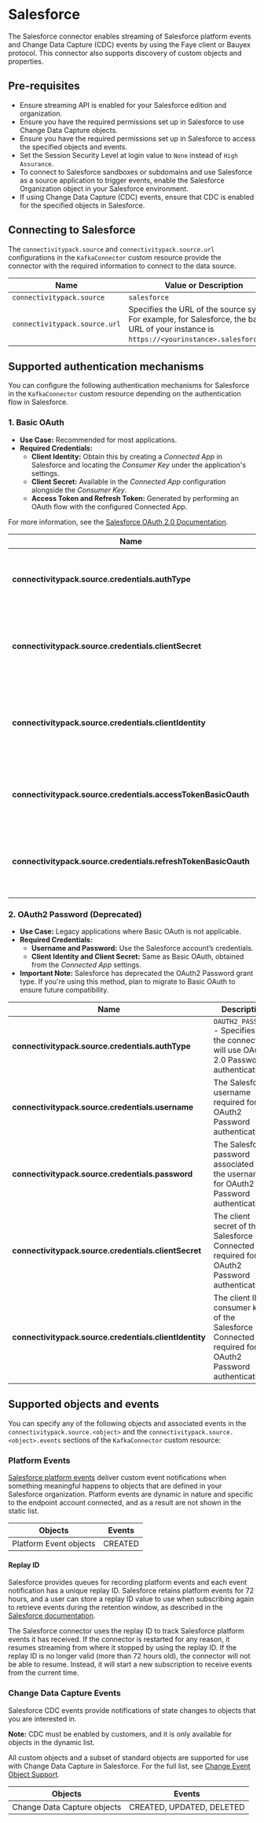 # Salesforce

The Salesforce connector enables streaming of Salesforce platform events and Change Data Capture (CDC) events by using the Faye client or Bauyex protocol. This connector also supports discovery of custom objects and properties.

## Pre-requisites

- Ensure streaming API is enabled for your Salesforce edition and organization.
- Ensure you have the required permissions set up in Salesforce to use Change Data Capture objects.
- Ensure you have the required permissions set up in Salesforce to access the specified objects and events.
- Set the Session Security Level at login value to `None` instead of `High Assurance`.
- To connect to Salesforce sandboxes or subdomains and use Salesforce as a source application to trigger events, enable the Salesforce Organization object in your Salesforce environment.
- If using Change Data Capture (CDC) events, ensure that CDC is enabled for the specified objects in Salesforce.

## Connecting to Salesforce

The `connectivitypack.source` and `connectivitypack.source.url` configurations in the `KafkaConnector` custom resource provide the connector with the required information to connect to the data source.

| **Name**                        | **Value or Description**                                                                                                        |
| ------------------------------- | ---------------------------------------------------------------------------------------------------------------------------- |
| `connectivitypack.source`  | `salesforce` |
| `connectivitypack.source.url` | Specifies the URL of the source system. For example, for Salesforce, the base URL of your instance is `https://<yourinstance>.salesforce.com`. |

## Supported authentication mechanisms

You can configure the following authentication mechanisms for Salesforce in the `KafkaConnector` custom resource depending on the authentication flow in Salesforce.

### 1. Basic OAuth

- **Use Case:** Recommended for most applications.
- **Required Credentials:**
  - **Client Identity:** Obtain this by creating a *Connected App* in Salesforce and locating the *Consumer Key* under the application's settings.
  - **Client Secret:** Available in the *Connected App* configuration alongside the *Consumer Key*.
  - **Access Token and Refresh Token:** Generated by performing an OAuth flow with the configured Connected App.

For more information, see the [Salesforce OAuth 2.0 Documentation](https://developer.salesforce.com/docs/atlas.en-us.api_rest.meta/api_rest/intro_understanding_web_server_oauth_flow.htm).

| **Name**                                                       | **Description**                                                                                      |
| -------------------------------------------------------------- | ---------------------------------------------------------------------------------------------------- |
| **connectivitypack.source.credentials.authType**               | `BASIC_OAUTH` - Specifies that the connector will use Basic OAuth for authentication.                |
| **connectivitypack.source.credentials.clientSecret**           | The client secret of the Salesforce connected app used for Basic OAuth authentication.               |
| **connectivitypack.source.credentials.clientIdentity**         | The client ID (or consumer key) of the Salesforce connected app used for Basic OAuth authentication. |
| **connectivitypack.source.credentials.accessTokenBasicOauth**  | The access token used for Basic OAuth authentication with Salesforce.                                |
| **connectivitypack.source.credentials.refreshTokenBasicOauth** | The refresh token used to renew the OAuth access token for Basic OAuth authentication.               |

### 2. OAuth2 Password (Deprecated)

- **Use Case:** Legacy applications where Basic OAuth is not applicable.
- **Required Credentials:**
  - **Username and Password:** Use the Salesforce account’s credentials.
  - **Client Identity and Client Secret:** Same as Basic OAuth, obtained from the *Connected App* settings.
- **Important Note:** Salesforce has deprecated the OAuth2 Password grant type. If you're using this method, plan to migrate to Basic OAuth to ensure future compatibility.

| **Name**                                               | **Description**                                                                                              |
| ------------------------------------------------------ | ------------------------------------------------------------------------------------------------------------ |
| **connectivitypack.source.credentials.authType**       | `OAUTH2_PASSWORD` - Specifies that the connector will use OAuth 2.0 Password authentication.                 |
| **connectivitypack.source.credentials.username**       | The Salesforce username required for OAuth2 Password authentication.                                         |
| **connectivitypack.source.credentials.password**       | The Salesforce password associated with the username for OAuth2 Password authentication.                     |
| **connectivitypack.source.credentials.clientSecret**   | The client secret of the Salesforce Connected App required for OAuth2 Password authentication.               |
| **connectivitypack.source.credentials.clientIdentity** | The client ID (or consumer key) of the Salesforce Connected App required for OAuth2 Password authentication. |

## Supported objects and events

You can specify any of the following objects and associated events in the `connectivitypack.source.<object>` and the `connectivitypack.source.<object>.events` sections of the `KafkaConnector` custom resource:

### Platform Events

[Salesforce platform events](https://www.ibm.com/links?url=https%3A%2F%2Fdeveloper.salesforce.com%2Fdocs%2Fatlas.en-us.platform_events.meta%2Fplatform_events%2Fplatform_events_intro.htm) deliver custom event notifications when something meaningful happens to objects that are defined in your Salesforce organization. Platform events are dynamic in nature and specific to the endpoint account connected, and as a result are not shown in the static list.

|           **Objects**            |   **Events**   |
|:-------------------------------------:|:-------------------------:|
|        Platform Event objects         |          CREATED          |

#### Replay ID
Salesforce provides queues for recording platform events and each event notification has a unique replay ID. Salesforce retains platform events for 72 hours, and a user can store a replay ID value to use when subscribing again to retrieve events during the retention window, as described in the [Salesforce documentation](https://developer.salesforce.com/docs/atlas.en-us.api_streaming.meta/api_streaming/using_streaming_api_durability.htm).

The Salesforce connector uses the replay ID to track Salesforce platform events it has received. If the connector is restarted for any reason, it resumes streaming from where it stopped by using the replay ID. If the replay ID is no longer valid (more than 72 hours old), the connector will not be able to resume. Instead, it will start a new subscription to receive events from the current time.

### Change Data Capture Events

Salesforce CDC events provide notifications of state changes to objects that you are interested in.

**Note:** CDC must be enabled by customers, and it is only available for objects in the dynamic list.

All custom objects and a subset of standard objects are supported for use with Change Data Capture in Salesforce. For the full list, see [Change Event Object Support](https://www.ibm.com/links?url=https%3A%2F%2Fdeveloper.salesforce.com%2Fdocs%2Fatlas.en-us.change_data_capture.meta%2Fchange_data_capture%2Fcdc_object_support.htm).

|           **Objects**            |   **Events**   |
|:-------------------------------------:|:-------------------------:|
|      Change Data Capture objects      | CREATED, UPDATED, DELETED |